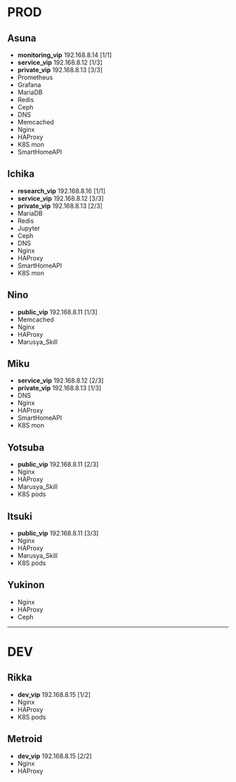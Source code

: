 # PROD

## Asuna
- **monitoring_vip** 192.168.8.14 [1/1]
- **service_vip** 192.168.8.12 [1/3]
- **private_vip** 192.168.8.13 [3/3]
- Prometheus
- Grafana
- MariaDB
- Redis
- Ceph
- DNS
- Memcached
- Nginx
- HAProxy
- K8S mon
- SmartHomeAPI

## Ichika
- **research_vip** 192.168.8.16 [1/1]
- **service_vip** 192.168.8.12 [3/3]
- **private_vip** 192.168.8.13 [2/3]
- MariaDB
- Redis
- Jupyter
- Ceph
- DNS
- Nginx
- HAProxy
- SmartHomeAPI
- K8S mon

## Nino
- **public_vip** 192.168.8.11 [1/3]
- Memcached
- Nginx
- HAProxy
- Marusya_Skill

## Miku
- **service_vip** 192.168.8.12 [2/3]
- **private_vip** 192.168.8.13 [1/3]
- DNS
- Nginx
- HAProxy
- SmartHomeAPI
- K8S mon

## Yotsuba
- **public_vip** 192.168.8.11 [2/3]
- Nginx
- HAProxy
- Marusya_Skill
- K8S pods

## Itsuki
- **public_vip** 192.168.8.11 [3/3]
- Nginx
- HAProxy
- Marusya_Skill
- K8S pods

## Yukinon
- Nginx
- HAProxy
- Ceph

---

# DEV

## Rikka
- **dev_vip** 192.168.8.15 [1/2]
- Nginx
- HAProxy
- K8S pods

## Metroid
- **dev_vip** 192.168.8.15 [2/2]
- Nginx
- HAProxy
